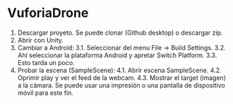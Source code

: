 # VuforiaDrone

1. Descargar proyeto. Se puede clonar (Github desktop) o descargar zip.
2. Abrir con Unity.
3. Cambiar a Android:
  3.1. Seleccionar del menu File -> Build Settings.
  3.2. Ahí seleccionar la plataforma Android y apretar Switch Platform.
  3.3. Esto tarda un poco.
4. Probar la escena (SampleScene):
  4.1. Abrir escena SampleScene.
  4.2. Oprimir play y ver el feed de la webcam.
  4.3. Mostrar el target (imagen) a la cámara. Se puede usar una impresión o una pantalla de dispositivo móvil para este fin.
